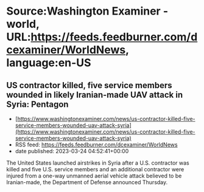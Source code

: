 # Source:Washington Examiner - world, URL:https://feeds.feedburner.com/dcexaminer/WorldNews, language:en-US

## US contractor killed, five service members wounded in likely Iranian-made UAV attack in Syria: Pentagon
 - [https://www.washingtonexaminer.com/news/us-contractor-killed-five-service-members-wounded-uav-attack-syria](https://www.washingtonexaminer.com/news/us-contractor-killed-five-service-members-wounded-uav-attack-syria)
 - RSS feed: https://feeds.feedburner.com/dcexaminer/WorldNews
 - date published: 2023-03-24 04:52:41+00:00

The United States launched airstrikes in Syria after a U.S. contractor was killed and five U.S. service members and an additional contractor were injured from a one-way unmanned aerial vehicle attack believed to be Iranian-made, the Department of Defense announced Thursday.

